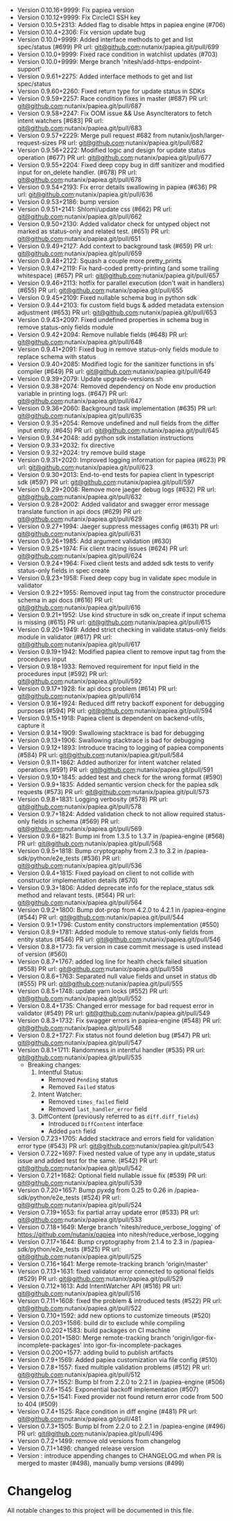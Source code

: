 - Version 0.10.16+9999: Fix papiea version
- Version 0.10.12+9999: Fix CircleCI SSH key
- Version 0.10.5+2313: Added flag to disable https in papiea engine (#706)
- Version 0.10.4+2306: Fix version update bug
- Version 0.10.0+9999: Added interface methods to get and list spec/status (#699) PR url: git@github.com:nutanix/papiea.git/pull/699
- Version 0.10.0+9999: Fixed race condition in watchlist updates (#703)
- Version 0.10.0+9999: Merge branch 'nitesh/add-https-endpoint-support'
- Version 0.9.61+2275: Added interface methods to get and list spec/status
- Version 0.9.60+2260: Fixed return type for update status in SDKs
- Version 0.9.59+2257: Race condition fixes in master (#687) PR url: git@github.com:nutanix/papiea.git/pull/687
- Version 0.9.58+2247: Fix OOM issue && Use AsyncIterators to fetch intent watchers [#683] PR url: git@github.com:nutanix/papiea.git/pull/683
- Version 0.9.57+2229: Merge pull request #682 from nutanix/josh/larger-request-sizes PR url: git@github.com:nutanix/papiea.git/pull/682
- Version 0.9.56+2222: Modified logic and design for update status operation (#677) PR url: git@github.com:nutanix/papiea.git/pull/677
- Version 0.9.55+2204: Fixed deep copy bug in diff sanitizer and modified input for on_delete handler. (#678) PR url: git@github.com:nutanix/papiea.git/pull/678
- Version 0.9.54+2193: Fix error details swallowing in papiea (#636) PR url: git@github.com:nutanix/papiea.git/pull/636
- Version 0.9.53+2186: bump version
- Version 0.9.51+2141: Shlomi/update css (#662) PR url: git@github.com:nutanix/papiea.git/pull/662
- Version 0.9.50+2130: Added validator check for untyped object not marked as status-only and related test. (#651) PR url: git@github.com:nutanix/papiea.git/pull/651
- Version 0.9.49+2127: Add context to background task (#659) PR url: git@github.com:nutanix/papiea.git/pull/659
- Version 0.9.48+2122: Squash a couple more pretty_prints
- Version 0.9.47+2119: Fix hard-coded pretty-printing (and some trailing whitespace) (#657) PR url: git@github.com:nutanix/papiea.git/pull/657
- Version 0.9.46+2113: hotfix for parallel execution (don't wait in handlers) (#655) PR url: git@github.com:nutanix/papiea.git/pull/655
- Version 0.9.45+2109: Fixed nullable schema bug in python sdk
- Version 0.9.44+2103: fix custom field bugs & added metadata extension adjustment (#653) PR url: git@github.com:nutanix/papiea.git/pull/653
- Version 0.9.43+2097: Fixed undefined properties in schema bug in remove status-only fields module
- Version 0.9.42+2094: Remove nullable fields (#648) PR url: git@github.com:nutanix/papiea.git/pull/648
- Version 0.9.41+2091: Fixed bug in remove status-only fields module to replace schema with status
- Version 0.9.40+2085: Modified logic for the sanitizer functions in sfs compiler (#649) PR url: git@github.com:nutanix/papiea.git/pull/649
- Version 0.9.39+2079: Update upgrade-versions.sh
- Version 0.9.38+2074: Removed dependency on Node env production variable in printing logs. (#647) PR url: git@github.com:nutanix/papiea.git/pull/647
- Version 0.9.36+2060: Background task implementation (#635) PR url: git@github.com:nutanix/papiea.git/pull/635
- Version 0.9.35+2054: Remove undefined and null fields from the differ input entity. (#645) PR url: git@github.com:nutanix/papiea.git/pull/645
- Version 0.9.34+2048: add python sdk installation instructions
- Version 0.9.33+2032: fix directive
- Version 0.9.32+2024: try remove build stage
- Version 0.9.31+2020: Improved logging information for papiea (#623) PR url: git@github.com:nutanix/papiea.git/pull/623
- Version 0.9.30+2013: End-to-end tests for papiea client in typescript sdk (#597) PR url: git@github.com:nutanix/papiea.git/pull/597
- Version 0.9.29+2008: Remove more jaeger debug logs (#632) PR url: git@github.com:nutanix/papiea.git/pull/632
- Version 0.9.28+2002: Added validator and swagger error message translate function in api docs (#629) PR url: git@github.com:nutanix/papiea.git/pull/629
- Version 0.9.27+1994: Jaeger suppress messages config (#631) PR url: git@github.com:nutanix/papiea.git/pull/631
- Version 0.9.26+1985: Add argument validation (#630)
- Version 0.9.25+1974: Fix client tracing issues (#624) PR url: git@github.com:nutanix/papiea.git/pull/624
- Version 0.9.24+1964: Fixed client tests and added sdk tests to verify status-only fields in spec create
- Version 0.9.23+1958: Fixed deep copy bug in validate spec module in validator
- Version 0.9.22+1955: Removed input tag from the constructor procedure schema in api docs (#616) PR url: git@github.com:nutanix/papiea.git/pull/616
- Version 0.9.21+1952: Use kind structure in sdk on_create if input schema is missing (#615) PR url: git@github.com:nutanix/papiea.git/pull/615
- Version 0.9.20+1949: Added strict checking in validate status-only fields module in validator (#617) PR url: git@github.com:nutanix/papiea.git/pull/617
- Version 0.9.19+1942: Modified papiea client to remove input tag from the procedures input
- Version 0.9.18+1933: Removed requirement for input field in the procedures input (#592) PR url: git@github.com:nutanix/papiea.git/pull/592
- Version 0.9.17+1928: fix api docs problem (#614) PR url: git@github.com:nutanix/papiea.git/pull/614
- Version 0.9.16+1924: Reduced diff retry backoff exponent for debugging purposes (#594) PR url: git@github.com:nutanix/papiea.git/pull/594
- Version 0.9.15+1918: Papiea client is dependent on backend-utils, capture it
- Version 0.9.14+1909: Swallowing stacktrace is bad for debugging
- Version 0.9.13+1906: Swallowing stacktrace is bad for debugging
- Version 0.9.12+1893: Introduce tracing to logging of papiea components (#584) PR url: git@github.com:nutanix/papiea.git/pull/584
- Version 0.9.11+1862: Added authorizer for intent watcher related operations (#591) PR url: git@github.com:nutanix/papiea.git/pull/591
- Version 0.9.10+1845: added test and check for the wrong format (#590)
- Version 0.9.9+1835: Added semantic version check for the papiea sdk requests (#573) PR url: git@github.com:nutanix/papiea.git/pull/573
- Version 0.9.8+1831: Logging verbosity (#578) PR url: git@github.com:nutanix/papiea.git/pull/578
- Version 0.9.7+1824: Added validation check to not allow required status-only fields in schema (#569) PR url: git@github.com:nutanix/papiea.git/pull/569
- Version 0.9.6+1821: Bump ini from 1.3.5 to 1.3.7 in /papiea-engine (#568) PR url: git@github.com:nutanix/papiea.git/pull/568
- Version 0.9.5+1818: Bump cryptography from 2.3 to 3.2 in /papiea-sdk/python/e2e_tests (#536) PR url: git@github.com:nutanix/papiea.git/pull/536
- Version 0.9.4+1815: Fixed payload on client to not collide with constructor implementation details (#570)
- Version 0.9.3+1806: Added deprecate info for the replace_status sdk method and relavant tests. (#564) PR url: git@github.com:nutanix/papiea.git/pull/564
- Version 0.9.2+1800: Bump dot-prop from 4.2.0 to 4.2.1 in /papiea-engine (#544) PR url: git@github.com:nutanix/papiea.git/pull/544
- Version 0.9.1+1796: Custom entity constructors implementation (#550)
- Version 0.8.9+1781: Added module to remove status-only fields from entity status (#546) PR url: git@github.com:nutanix/papiea.git/pull/546
- Version 0.8.8+1773: fix version in case commit message is used instead of version (#560)
- Version 0.8.7+1767: added log line for health check failed situation (#558) PR url: git@github.com:nutanix/papiea.git/pull/558
- Version 0.8.6+1763: Separated null value fields and unset in status db (#555) PR url: git@github.com:nutanix/papiea.git/pull/555
- Version 0.8.5+1748: update yarn locks (#552) PR url: git@github.com:nutanix/papiea.git/pull/552
- Version 0.8.4+1735: Changed error message for bad request error in validator (#549) PR url: git@github.com:nutanix/papiea.git/pull/549
- Version 0.8.3+1732: Fix swagger errors in papiea-engine (#548) PR url: git@github.com:nutanix/papiea.git/pull/548
- Version 0.8.2+1727: Fix status not found deletion bug (#547) PR url: git@github.com:nutanix/papiea.git/pull/547
- Version 0.8.1+1711: Randomness in intentful handler (#535) PR url: git@github.com:nutanix/papiea.git/pull/535
  * Breaking changes:
    1. Intentful Status:
        * Removed `Pending` status
        * Removed `Failed` status
    2. Intent Watcher:
        * Removed `times_failed` field
        * Removed `last_handler_error` field
    3. DiffContent (previously referred to as `diff.diff_fields`)
        * Introduced `DiffContent` interface
        * Added `path` field
- Version 0.7.23+1705: Added stacktrace and errors field for validation error type (#543) PR url: git@github.com:nutanix/papiea.git/pull/543
- Version 0.7.22+1697: Fixed nested value of type any in update_status issue and added test for the same. (#542) PR url: git@github.com:nutanix/papiea.git/pull/542
- Version 0.7.21+1682: Optional field nullable issue fix (#539) PR url: git@github.com:nutanix/papiea.git/pull/539
- Version 0.7.20+1657: Bump pyxdg from 0.25 to 0.26 in /papiea-sdk/python/e2e_tests (#524) PR url: git@github.com:nutanix/papiea.git/pull/524
- Version 0.7.19+1653: fix partial array update error (#533) PR url: git@github.com:nutanix/papiea.git/pull/533
- Version 0.7.18+1649: Merge branch 'nitesh/reduce_verbose_logging' of https://github.com/nutanix/papiea into nitesh/reduce_verbose_logging
- Version 0.7.17+1644: Bump cryptography from 2.1.4 to 2.3 in /papiea-sdk/python/e2e_tests (#525) PR url: git@github.com:nutanix/papiea.git/pull/525
- Version 0.7.16+1641: Merge remote-tracking branch 'origin/master'
- Version 0.7.13+1631: fixed validator error connected to optional fields (#529) PR url: git@github.com:nutanix/papiea.git/pull/529
- Version 0.7.12+1613: Add IntentWatcher API (#516) PR url: git@github.com:nutanix/papiea.git/pull/516
- Version 0.7.11+1608: fixed the problem & introduced tests (#522) PR url: git@github.com:nutanix/papiea.git/pull/522
- Version 0.7.10+1592: add new options to customize timeouts (#520)
- Version 0.0.203+1586: build dir to exclude while compiling
- Version 0.0.202+1583: build packages on CI machine
- Version 0.0.201+1580: Merge remote-tracking branch 'origin/igor-fix-incomplete-packages' into igor-fix-incomplete-packages
- Version 0.0.200+1577: adding build to publish artifacts
- Version 0.7.9+1569: Added papiea customization via file config (#510)
- Version 0.7.8+1557: fixed multiple validation problems (#512) PR url: git@github.com:nutanix/papiea.git/pull/512
- Version 0.7.7+1552: Bump bl from 2.2.0 to 2.2.1 in /papiea-engine (#506)
- Version 0.7.6+1545: Exponential backoff implementation (#507)
- Version 0.7.5+1541: Fixed provider not found return error code from 500 to 404 (#509)
- Version 0.7.4+1525: Race condition in diff engine (#481) PR url: git@github.com:nutanix/papiea.git/pull/481
- Version 0.7.3+1505: Bump bl from 2.2.0 to 2.2.1 in /papiea-engine (#496) PR url: git@github.com:nutanix/papiea.git/pull/496
- Version 0.7.2+1499: remove old versions from changelog
- Version 0.7.1+1496: changed release version
- Version : introduce appending changes to CHANGELOG.md when PR is merged to master (#498), manually bump versions (#499)
# Changelog

All notable changes to this project will be documented in this file.
